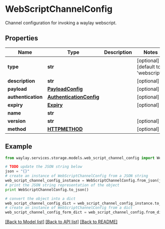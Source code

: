 # WebScriptChannelConfig

Channel configuration for invoking a waylay webscript.

## Properties

Name | Type | Description | Notes
------------ | ------------- | ------------- | -------------
**type** | **str** |  | [optional] [default to 'webscript']
**description** | **str** |  | [optional] 
**payload** | [**PayloadConfig**](PayloadConfig.md) |  | [optional] 
**authentication** | [**AuthenticationConfig**](AuthenticationConfig.md) |  | [optional] 
**expiry** | [**Expiry**](Expiry.md) |  | [optional] 
**name** | **str** |  | 
**version** | **str** |  | [optional] 
**method** | [**HTTPMETHOD**](HTTPMETHOD.md) |  | [optional] 

## Example

```python
from waylay.services.storage.models.web_script_channel_config import WebScriptChannelConfig

# TODO update the JSON string below
json = "{}"
# create an instance of WebScriptChannelConfig from a JSON string
web_script_channel_config_instance = WebScriptChannelConfig.from_json(json)
# print the JSON string representation of the object
print WebScriptChannelConfig.to_json()

# convert the object into a dict
web_script_channel_config_dict = web_script_channel_config_instance.to_dict()
# create an instance of WebScriptChannelConfig from a dict
web_script_channel_config_form_dict = web_script_channel_config.from_dict(web_script_channel_config_dict)
```
[[Back to Model list]](../README.md#documentation-for-models) [[Back to API list]](../README.md#documentation-for-api-endpoints) [[Back to README]](../README.md)


